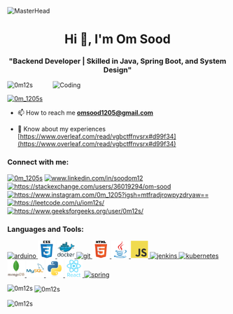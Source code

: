 ![MasterHead](https://www.krea.ai/api/img?f=webp&i=https%3A%2F%2Ftest1-emgndhaqd0c9h2db.a01.azurefd.net%2Fimages%2Fc6e27d8e-3bb3-4a48-87c8-b6e149788ac0.png)
<h1 align="center">Hi 👋, I'm Om Sood</h1>
<h3 align="center"> "Backend Developer | Skilled in Java, Spring Boot, and System Design"</h3>
<img align="right" alt="Coding" width="400" src="https://cdn.dribbble.com/users/1162077/screenshots/3848914/programmer.gif">

<p align="left"> <img src="https://komarev.com/ghpvc/?username=0m12s&label=Profile%20views&color=0e75b6&style=flat" alt="0m12s" /> </p>

<p align="left"> <a href="https://twitter.com/0m_1205s" target="blank"><img src="https://img.shields.io/twitter/follow/0m_1205s?logo=twitter&style=for-the-badge" alt="0m_1205s" /></a> </p>

- 📫 How to reach me **omsood1205@gmail.com**

- 📄 Know about my experiences [https://www.overleaf.com/read/vgbctffnvsrx#d99f34](https://www.overleaf.com/read/vgbctffnvsrx#d99f34)

<h3 align="left">Connect with me:</h3>
<p align="left">
<a href="https://twitter.com/0m_1205s" target="blank"><img align="center" src="https://raw.githubusercontent.com/rahuldkjain/github-profile-readme-generator/master/src/images/icons/Social/twitter.svg" alt="0m_1205s" height="30" width="40" /></a>
<a href="https://linkedin.com/in/www.linkedin.com/in/soodom12" target="blank"><img align="center" src="https://raw.githubusercontent.com/rahuldkjain/github-profile-readme-generator/master/src/images/icons/Social/linked-in-alt.svg" alt="www.linkedin.com/in/soodom12" height="30" width="40" /></a>
<a href="https://stackoverflow.com/users/https://stackexchange.com/users/36019294/om-sood" target="blank"><img align="center" src="https://raw.githubusercontent.com/rahuldkjain/github-profile-readme-generator/master/src/images/icons/Social/stack-overflow.svg" alt="https://stackexchange.com/users/36019294/om-sood" height="30" width="40" /></a>
<a href="https://instagram.com/https://www.instagram.com/0m_1205?igsh=mtfradjrowpyzdryaw==" target="blank"><img align="center" src="https://raw.githubusercontent.com/rahuldkjain/github-profile-readme-generator/master/src/images/icons/Social/instagram.svg" alt="https://www.instagram.com/0m_1205?igsh=mtfradjrowpyzdryaw==" height="30" width="40" /></a>
<a href="https://www.leetcode.com/https://leetcode.com/u/iom12s/" target="blank"><img align="center" src="https://raw.githubusercontent.com/rahuldkjain/github-profile-readme-generator/master/src/images/icons/Social/leet-code.svg" alt="https://leetcode.com/u/iom12s/" height="30" width="40" /></a>
<a href="https://auth.geeksforgeeks.org/user/https://www.geeksforgeeks.org/user/0m12s/" target="blank"><img align="center" src="https://raw.githubusercontent.com/rahuldkjain/github-profile-readme-generator/master/src/images/icons/Social/geeks-for-geeks.svg" alt="https://www.geeksforgeeks.org/user/0m12s/" height="30" width="40" /></a>
</p>

<h3 align="left">Languages and Tools:</h3>
<p align="left"> <a href="https://www.arduino.cc/" target="_blank" rel="noreferrer"> <img src="https://cdn.worldvectorlogo.com/logos/arduino-1.svg" alt="arduino" width="40" height="40"/> </a> <a href="https://www.w3schools.com/css/" target="_blank" rel="noreferrer"> <img src="https://raw.githubusercontent.com/devicons/devicon/master/icons/css3/css3-original-wordmark.svg" alt="css3" width="40" height="40"/> </a> <a href="https://www.docker.com/" target="_blank" rel="noreferrer"> <img src="https://raw.githubusercontent.com/devicons/devicon/master/icons/docker/docker-original-wordmark.svg" alt="docker" width="40" height="40"/> </a> <a href="https://git-scm.com/" target="_blank" rel="noreferrer"> <img src="https://www.vectorlogo.zone/logos/git-scm/git-scm-icon.svg" alt="git" width="40" height="40"/> </a> <a href="https://www.w3.org/html/" target="_blank" rel="noreferrer"> <img src="https://raw.githubusercontent.com/devicons/devicon/master/icons/html5/html5-original-wordmark.svg" alt="html5" width="40" height="40"/> </a> <a href="https://www.java.com" target="_blank" rel="noreferrer"> <img src="https://raw.githubusercontent.com/devicons/devicon/master/icons/java/java-original.svg" alt="java" width="40" height="40"/> </a> <a href="https://developer.mozilla.org/en-US/docs/Web/JavaScript" target="_blank" rel="noreferrer"> <img src="https://raw.githubusercontent.com/devicons/devicon/master/icons/javascript/javascript-original.svg" alt="javascript" width="40" height="40"/> </a> <a href="https://www.jenkins.io" target="_blank" rel="noreferrer"> <img src="https://www.vectorlogo.zone/logos/jenkins/jenkins-icon.svg" alt="jenkins" width="40" height="40"/> </a> <a href="https://kubernetes.io" target="_blank" rel="noreferrer"> <img src="https://www.vectorlogo.zone/logos/kubernetes/kubernetes-icon.svg" alt="kubernetes" width="40" height="40"/> </a> <a href="https://www.mongodb.com/" target="_blank" rel="noreferrer"> <img src="https://raw.githubusercontent.com/devicons/devicon/master/icons/mongodb/mongodb-original-wordmark.svg" alt="mongodb" width="40" height="40"/> </a> <a href="https://www.mysql.com/" target="_blank" rel="noreferrer"> <img src="https://raw.githubusercontent.com/devicons/devicon/master/icons/mysql/mysql-original-wordmark.svg" alt="mysql" width="40" height="40"/> </a> <a href="https://www.python.org" target="_blank" rel="noreferrer"> <img src="https://raw.githubusercontent.com/devicons/devicon/master/icons/python/python-original.svg" alt="python" width="40" height="40"/> </a> <a href="https://reactjs.org/" target="_blank" rel="noreferrer"> <img src="https://raw.githubusercontent.com/devicons/devicon/master/icons/react/react-original-wordmark.svg" alt="react" width="40" height="40"/> </a> <a href="https://spring.io/" target="_blank" rel="noreferrer"> <img src="https://www.vectorlogo.zone/logos/springio/springio-icon.svg" alt="spring" width="40" height="40"/> </a> </p>

<p><img align="left" src="https://github-readme-stats.vercel.app/api/top-langs?username=0m12s&show_icons=true&locale=en&layout=compact" alt="0m12s" /></p>

<p>&nbsp;<img align="center" src="https://github-readme-stats.vercel.app/api?username=0m12s&show_icons=true&locale=en" alt="0m12s" /></p>

<p><img align="center" src="https://github-readme-streak-stats.herokuapp.com/?user=0m12s&" alt="0m12s" /></p>
